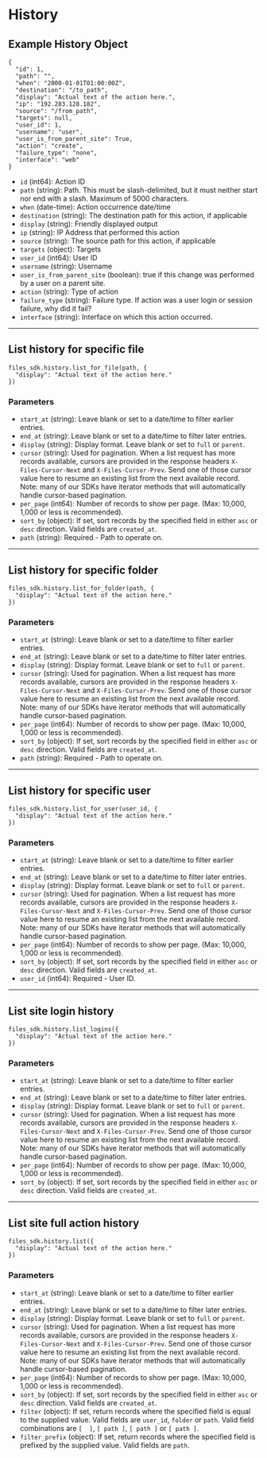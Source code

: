 # History

## Example History Object

```
{
  "id": 1,
  "path": "",
  "when": "2000-01-01T01:00:00Z",
  "destination": "/to_path",
  "display": "Actual text of the action here.",
  "ip": "192.283.128.182",
  "source": "/from_path",
  "targets": null,
  "user_id": 1,
  "username": "user",
  "user_is_from_parent_site": True,
  "action": "create",
  "failure_type": "none",
  "interface": "web"
}
```

* `id` (int64): Action ID
* `path` (string): Path. This must be slash-delimited, but it must neither start nor end with a slash. Maximum of 5000 characters.
* `when` (date-time): Action occurrence date/time
* `destination` (string): The destination path for this action, if applicable
* `display` (string): Friendly displayed output
* `ip` (string): IP Address that performed this action
* `source` (string): The source path for this action, if applicable
* `targets` (object): Targets
* `user_id` (int64): User ID
* `username` (string): Username
* `user_is_from_parent_site` (boolean): true if this change was performed by a user on a parent site.
* `action` (string): Type of action
* `failure_type` (string): Failure type.  If action was a user login or session failure, why did it fail?
* `interface` (string): Interface on which this action occurred.


---

## List history for specific file

```
files_sdk.history.list_for_file(path, {
  "display": "Actual text of the action here."
})
```

### Parameters

* `start_at` (string): Leave blank or set to a date/time to filter earlier entries.
* `end_at` (string): Leave blank or set to a date/time to filter later entries.
* `display` (string): Display format. Leave blank or set to `full` or `parent`.
* `cursor` (string): Used for pagination.  When a list request has more records available, cursors are provided in the response headers `X-Files-Cursor-Next` and `X-Files-Cursor-Prev`.  Send one of those cursor value here to resume an existing list from the next available record.  Note: many of our SDKs have iterator methods that will automatically handle cursor-based pagination.
* `per_page` (int64): Number of records to show per page.  (Max: 10,000, 1,000 or less is recommended).
* `sort_by` (object): If set, sort records by the specified field in either `asc` or `desc` direction. Valid fields are `created_at`.
* `path` (string): Required - Path to operate on.


---

## List history for specific folder

```
files_sdk.history.list_for_folder(path, {
  "display": "Actual text of the action here."
})
```

### Parameters

* `start_at` (string): Leave blank or set to a date/time to filter earlier entries.
* `end_at` (string): Leave blank or set to a date/time to filter later entries.
* `display` (string): Display format. Leave blank or set to `full` or `parent`.
* `cursor` (string): Used for pagination.  When a list request has more records available, cursors are provided in the response headers `X-Files-Cursor-Next` and `X-Files-Cursor-Prev`.  Send one of those cursor value here to resume an existing list from the next available record.  Note: many of our SDKs have iterator methods that will automatically handle cursor-based pagination.
* `per_page` (int64): Number of records to show per page.  (Max: 10,000, 1,000 or less is recommended).
* `sort_by` (object): If set, sort records by the specified field in either `asc` or `desc` direction. Valid fields are `created_at`.
* `path` (string): Required - Path to operate on.


---

## List history for specific user

```
files_sdk.history.list_for_user(user_id, {
  "display": "Actual text of the action here."
})
```

### Parameters

* `start_at` (string): Leave blank or set to a date/time to filter earlier entries.
* `end_at` (string): Leave blank or set to a date/time to filter later entries.
* `display` (string): Display format. Leave blank or set to `full` or `parent`.
* `cursor` (string): Used for pagination.  When a list request has more records available, cursors are provided in the response headers `X-Files-Cursor-Next` and `X-Files-Cursor-Prev`.  Send one of those cursor value here to resume an existing list from the next available record.  Note: many of our SDKs have iterator methods that will automatically handle cursor-based pagination.
* `per_page` (int64): Number of records to show per page.  (Max: 10,000, 1,000 or less is recommended).
* `sort_by` (object): If set, sort records by the specified field in either `asc` or `desc` direction. Valid fields are `created_at`.
* `user_id` (int64): Required - User ID.


---

## List site login history

```
files_sdk.history.list_logins({
  "display": "Actual text of the action here."
})
```

### Parameters

* `start_at` (string): Leave blank or set to a date/time to filter earlier entries.
* `end_at` (string): Leave blank or set to a date/time to filter later entries.
* `display` (string): Display format. Leave blank or set to `full` or `parent`.
* `cursor` (string): Used for pagination.  When a list request has more records available, cursors are provided in the response headers `X-Files-Cursor-Next` and `X-Files-Cursor-Prev`.  Send one of those cursor value here to resume an existing list from the next available record.  Note: many of our SDKs have iterator methods that will automatically handle cursor-based pagination.
* `per_page` (int64): Number of records to show per page.  (Max: 10,000, 1,000 or less is recommended).
* `sort_by` (object): If set, sort records by the specified field in either `asc` or `desc` direction. Valid fields are `created_at`.


---

## List site full action history

```
files_sdk.history.list({
  "display": "Actual text of the action here."
})
```

### Parameters

* `start_at` (string): Leave blank or set to a date/time to filter earlier entries.
* `end_at` (string): Leave blank or set to a date/time to filter later entries.
* `display` (string): Display format. Leave blank or set to `full` or `parent`.
* `cursor` (string): Used for pagination.  When a list request has more records available, cursors are provided in the response headers `X-Files-Cursor-Next` and `X-Files-Cursor-Prev`.  Send one of those cursor value here to resume an existing list from the next available record.  Note: many of our SDKs have iterator methods that will automatically handle cursor-based pagination.
* `per_page` (int64): Number of records to show per page.  (Max: 10,000, 1,000 or less is recommended).
* `sort_by` (object): If set, sort records by the specified field in either `asc` or `desc` direction. Valid fields are `created_at`.
* `filter` (object): If set, return records where the specified field is equal to the supplied value. Valid fields are `user_id`, `folder` or `path`. Valid field combinations are `[  ]`, `[ path ]`, `[ path ]` or `[ path ]`.
* `filter_prefix` (object): If set, return records where the specified field is prefixed by the supplied value. Valid fields are `path`.
